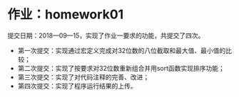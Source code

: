 # 作业：homework01
提交日期：2018—09—15，实现了作业一要求的功能，共提交了四次。
+ 第一次提交：实现通过宏定义完成对32位数的八位截取和最大值、最小值的比较；
+ 第二次提交：实现了按要求对32位数重新组合并用sort函数实现排序功能；
+ 第三次提交：实现了对代码注释的完善、改进；
+ 第四次提交：实现了程序运行结果的上传。
